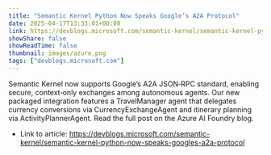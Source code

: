 ```yaml
---
title: "Semantic Kernel Python Now Speaks Google’s A2A Protocol"
date: 2025-04-17T13:33:01+00:00
link: https://devblogs.microsoft.com/semantic-kernel/semantic-kernel-python-now-speaks-googles-a2a-protocol
showShare: false
showReadTime: false
thumbnail: images/azure.png
tags: ["devblogs.microsoft.com"]
---
```

Semantic Kernel now supports Google’s A2A JSON‑RPC standard, enabling secure, context‑only exchanges among autonomous agents. Our new packaged integration features a TravelManager agent that delegates currency conversions via CurrencyExchangeAgent and itinerary planning via ActivityPlannerAgent. Read the full post on the Azure AI Foundry blog.

- Link to article: https://devblogs.microsoft.com/semantic-kernel/semantic-kernel-python-now-speaks-googles-a2a-protocol